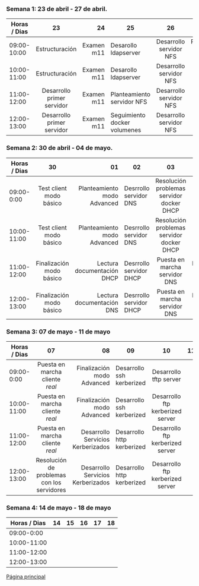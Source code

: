 ### Semana 1: 23 de abril - 27 de abril.

| Horas / Dias   | 23            | 24           | 25            | 26            |    27 | 
| -------------- |:-------------:| ------------:| ------------- |:-------------:| -----:|
| 09:00-10:00    | Estructuración|       Examen m11       |     Desarollo ldapserver          |    Desarrollo servidor NFS   |   Planteamiento servidor Kerberos   |
| 10:00-11:00    | Estructuración              |   Examen m11           |Desarollo ldapserver               |      Desarrollo servidor NFS 		|   Desarrollo servidor kerberos    |
| 11:00-12:00    | Desarrollo primer servidor              | Examen m11             |   Planteamiento servidor NFS            |     Desarrollo servidor NFS  		|   Desarrollo servidor kerberos    |
| 12:00-13:00    | Desarrollo primer servidor              |           Examen m11   |   Seguimiento docker volumenes            |       Desarrollo servidor NFS		|      Desarrollo servidor kerberos |


### Semana 2: 30 de abril - 04 de mayo.

| Horas / Dias   | 30          | 01           | 02            | 03            |    04 | 
| -------------- |:-------------:| ------------:| ------------- |:-------------:| -----:|
| 09:00-0:00     |        Test client modo básico       |     Planteamiento modo Advanced         |        Desrrollo servidor DNS       |     Resolución problemas servidor docker DHCP          |  Puesta en marcha servidor DHCP     |
| 10:00-11:00    |        Test client modo básico       |  Planteamiento modo Advanced              |      Desrrollo servidor DNS         |     Resolución problemas servidor docker DHCP  		|     Puesta en marcha servidor DHCP  |
| 11:00-12:00    |        Finalización modo básico       |       Lectura documentación DHCP       | Desrrollo servidor DHCP              |    Puesta en marcha servidor DNS   		|    Desarrollo cliente Externo   |
| 12:00-13:00    |   Finalización modo básico            |        Lectura documentación DNS      |       Desrrollo servidor DHCP        | Puesta en marcha servidor DNS       		|     Desarrollo cliente Externo  |

### Semana 3: 07 de mayo - 11 de mayo

| Horas / Dias   | 07            | 08           | 09            | 10            |    11 | 
| -------------- |:-------------:| ------------:| ------------- |:-------------:| -----:|
| 09:00-0:00     |    Puesta en marcha cliente *real*           |     Finalización modo Advanced         |      Desarrollo ssh kerberized         |      Desarrollo tftp server         |       |
| 10:00-11:00    |    Puesta en marcha cliente *real*           |  Finalización modo Advanced            |        Desarrollo ssh kerberized       |       Desarrollo ftp kerberized server		|       |
| 11:00-12:00    |    Puesta en marcha cliente *real*           |   Desarrollo Servicios Kerberizados           |        Desarrollo http kerberized       |      Desarrollo ftp kerberized server 		|       |
| 12:00-13:00    |    Resolución de problemas con los servidores           |     Desarrollo Servicios Kerberizados         |     Desarrollo http kerberized          | Desarrollo ftp kerberized server      		|       |

### Semana 4: 14 de mayo - 18 de mayo

| Horas / Dias   | 14           | 15           | 16            | 17            |    18 | 
| -------------- |:-------------:| ------------:| ------------- |:-------------:| -----:|
| 09:00-0:00     |               |              |               |               |       |
| 10:00-11:00    |               |              |               |       		|       |
| 11:00-12:00    |               |              |               |       		|       |
| 12:00-13:00    |               |              |               |       		|       |


[Página principal](https://gitlab.com/vladimir-remar/Gandhi.Reload/tree/master)
